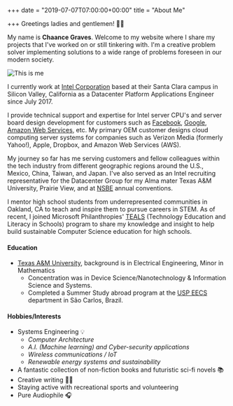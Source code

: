 +++
date = "2019-07-07T07:00:00+00:00"
title = "About Me"

+++
Greetings ladies and gentlemen! 👋🏾

My name is **Chaance Graves**. Welcome to my website where I share my projects that I've worked on or still tinkering with. I'm a creative problem solver implementing solutions to a wide range of problems foreseen in our modern society.

![This is me](/img/blog-photos/about_me.jpg)

I currently work at [Intel Corporation](https://jobs.intel.com/page/show/data-center-careers-US) based at their Santa Clara campus in Silicon Valley, California as a Datacenter Platform Applications Engineer since July 2017.

I provide technical support and expertise for Intel server CPU's and server board design development for customers such as [Facebook](https://code.fb.com/category/data-center-engineering/), [Google](https://www.google.com/about/datacenters/), [Amazon Web Services](https://aws.amazon.com/compliance/data-center/data-centers/), etc. My primary OEM customer designs cloud computing server systems for companies such as Verizon Media (formerly Yahoo!), Apple, Dropbox,  and Amazon Web Services (AWS).

My journey so far has me serving customers and fellow colleagues within the tech industry from different geographic regions around the U.S., Mexico, China, Taiwan, and Japan. I've also served as an Intel recruiting representative for the Datacenter Group for my Alma mater Texas A&M University, Prairie View, and at [NSBE](https://nsbe.org/home.aspx) annual conventions.

I mentor high school students from underrepresented communities in Oakland, CA to teach and inspire them to pursue careers in STEM. As of recent, I joined Microsoft Philanthropies' [TEALS](https://www.tealsk12.org/) (Technology Education and Literacy in Schools) program to share my knowledge and insight to help build sustainable Computer Science education for high schools.

#### Education

* [Texas A&M University](https://engineering.tamu.edu/electrical/index.html), background is in Electrical Engineering, Minor in Mathematics
  * Concentration was in Device Science/Nanotechnology & Information Science and Systems.
  * Completed a Summer Study abroad program at the [USP EECS](http://www.eesc.usp.br/portaleesc/en/index.php?option=com_content&view=article&id=13&Itemid=132) department in São Carlos, Brazil.

#### Hobbies/Interests

* Systems Engineering 💡
  * _Computer Architecture_
  * _A.I. (Machine learning) and Cyber-security applications_
  * _Wireless communications / IoT_
  * _Renewable energy systems and sustainability_
* A fantastic collection of non-fiction books and futuristic sci-fi novels 📚
* Creative writing ✍🏾
* Staying active with recreational sports and volunteering
* Pure Audiophile 🎧